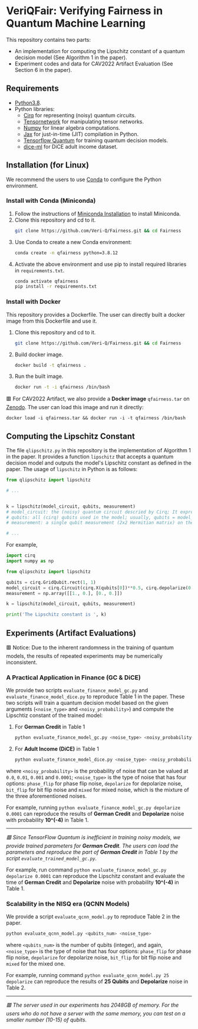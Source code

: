# VeriQFair: Verifying Fairness in Quantum Machine Learning #

This repository contains two parts:
- An implementation for computing the Lipschitz constant of a quantum decision model (See Algorithm 1 in the paper).
- Experiment codes and data for CAV2022 Artifact Evaluation (See Section 6 in the paper).

## Requirements ##

- [Python3.8](https://www.python.org/).
- Python libraries: 
    * [Cirq](https://quantumai.google/cirq) for representing (noisy) quantum circuits.
    * [Tensornetwork](https://github.com/google/tensornetwork) for manipulating tensor networks.
    * [Numpy](https://numpy.org/) for linear algebra computations.
    * [Jax](https://github.com/google/jax) for just-in-time (JIT) compilation in Python.
    * [Tensorflow Quantum](https://www.tensorflow.org/quantum) for training quantum decision models.
    * [dice-ml](https://github.com/interpretml/DiCE) for DiCE adult income dataset.

## Installation (for Linux) ##

We recommend the users to use [Conda](https://docs.conda.io/en/latest/) to configure the Python environment.

### Install with Conda (Miniconda) ###
1. Follow the instructions of [Miniconda Installation](https://conda.io/projects/conda/en/latest/user-guide/install/index.html) to install Miniconda.
2. Clone this repository and cd to it.
    ```bash
    git clone https://github.com/Veri-Q/Fairness.git && cd Fairness
    ```
3. Use Conda to create a new Conda environment:
    ```bash
    conda create -n qfairness python=3.8.12
    ```
4. Activate the above environment and use pip to install required libraries in `requirements.txt`.
    ```bash
    conda activate qfairness
    pip install -r requirements.txt
    ```

### Install with Docker ###

This repository provides a Dockerfile. The user can directly built a docker image from this Dockerfile and use it.

1. Clone this repository and cd to it.
    ```bash
    git clone https://github.com/Veri-Q/Fairness.git && cd Fairness
    ```
2. Build docker image.
    ```bash
    docker build -t qfairness .
    ```
3. Run the built image.
    ```bash
    docker run -t -i qfairness /bin/bash
    ```

🟥 For CAV2022 Artifact, we also provide a **Docker image** `qfairness.tar` on [Zenodo](https://doi.org/10.5281/zenodo.6612720). The user can load this image and run it directly:
```
docker load -i qfairness.tar && docker run -i -t qfairness /bin/bash
``` 

## Computing the Lipschitz Constant ##

The file `qlipschitz.py` in this repository is the implementation of Algorithm 1 in the paper. It provides a function `lipschitz` that accepts a quantum decision model and outputs the model's Lipschitz constant as defined in the paper. The usage of `lipschitz` in Python is as follows:
```python
from qlipschitz import lipschitz

# ...


k = lipschitz(model_circuit, qubits, measurement)
# model_circuit: the (noisy) quantum circuit descried by Cirq; It expresses the super-operator $\mathcal{E}$ in the quantum decision model.
# qubits: all (cirq) qubits used in the model; usually, qubits = model_circuit.all_qubits()
# measurement: a single qubit measurement (2x2 Hermitian matrix) on the last one of all qubits in the model; It expresses the measurement $M$ at the end of the model.

# ...
```

For example,

```python
import cirq
import numpy as np

from qlipschitz import lipschitz

qubits = cirq.GridQubit.rect(1, 1)
model_circuit = cirq.Circuit(cirq.X(qubits[0])**0.5, cirq.depolarize(0.01)(qubits[0]))
measurement = np.array([[1., 0.], [0., 0.]])

k = lipschitz(model_circuit, qubits, measurement)

print('The Lipschitz constant is ', k)
```

## Experiments (Artifact Evaluations) ##

🟥 Notice: Due to the inherent randomness in the training of quantum models, the results of repeated experiments may be numerically inconsistent. 

### A Practical Application in Finance (GC & DiCE) ###

We provide two scripts `evaluate_finance_model_gc.py` and `evaluate_finance_model_dice.py` to reproduce Table 1 in the paper. These two scripts will train a quantum decision model based on the given arguments (`<noise_type>` and  `<noisy_probability>`) and compute the Lipschtiz constant of the trained model:

1. For **German Credit** in Table 1

    ```bash
    python evaluate_finance_model_gc.py <noise_type> <noisy_probability>
    ```
2. For **Adult Income (DiCE)** in Table 1

    ```bash
    python evaluate_finance_model_dice.py <noise_type> <noisy_probability>
    ```
where `<noisy_probability>` is the probability of noise that can be valued at `0.0`, `0.01`, `0.001` and `0.0001`; `<noise_type>` is the type of noise that has four options: `phase_flip` for phase flip noise, `depolarize` for depolarize noise, `bit_flip` for bit flip noise and `mixed` for mixed noise, which is the mixture of the three aforementioned noises.

For example, running `python evaluate_finance_model_gc.py depolarize 0.0001` can reproduce the results of **German Credit** and **Depolarize** noise with probability **10^(-4)** in Table 1.

---
*🟥 Since TensorFlow Quantum is inefficient in training noisy models, we provide trained parameters for **German Credit**. The users can load the parameters and reproduce the part of **German Credit** in Table 1 by the script `evaluate_trained_model_gc.py`.*

For example, run command `python evaluate_finance_model_gc.py depolarize 0.0001` can reproduce the Lipschitz constant and evaluate the time of **German Credit** and **Depolarize** noise with probability **10^(-4)** in Table 1.

###  Scalability in the NISQ era (QCNN Models) ###

We provide a script `evaluate_qcnn_model.py` to reproduce Table 2 in the paper.

```bash
python evaluate_qcnn_model.py <qubits_num> <noise_type>
```
where `<qubits_num>` is the number of qubits (integer), and again, `<noise_type>` is the type of noise that has four options: `phase_flip` for phase flip noise, `depolarize` for depolarize noise, `bit_flip` for bit flip noise and `mixed` for the mixed one.

For example, running command `python evaluate_qcnn_model.py 25 depolarize` can reproduce the results of **25 Qubits** and **Depolarize** noise in Table 2.

---
*🟥 The server used in our experiments has 2048GB of memory. For the users who do not have a server with the same memory, you can test on a smaller number (10-15) of qubits*.
